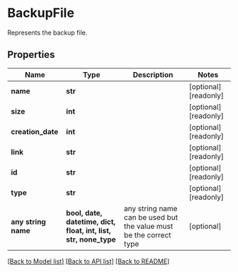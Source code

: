 # BackupFile

Represents the backup file.

## Properties
Name | Type | Description | Notes
------------ | ------------- | ------------- | -------------
**name** | **str** |  | [optional] [readonly] 
**size** | **int** |  | [optional] [readonly] 
**creation_date** | **int** |  | [optional] [readonly] 
**link** | **str** |  | [optional] [readonly] 
**id** | **str** |  | [optional] [readonly] 
**type** | **str** |  | [optional] [readonly] 
**any string name** | **bool, date, datetime, dict, float, int, list, str, none_type** | any string name can be used but the value must be the correct type | [optional]

[[Back to Model list]](../README.md#documentation-for-models) [[Back to API list]](../README.md#documentation-for-api-endpoints) [[Back to README]](../README.md)


